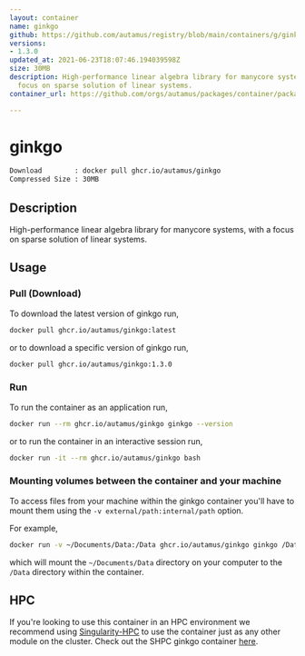 ```yaml
---
layout: container
name: ginkgo
github: https://github.com/autamus/registry/blob/main/containers/g/ginkgo/spack.yaml
versions:
- 1.3.0
updated_at: 2021-06-23T18:07:46.194039598Z
size: 30MB
description: High-performance linear algebra library for manycore systems, with a
  focus on sparse solution of linear systems.
container_url: https://github.com/orgs/autamus/packages/container/package/ginkgo

---
```

# ginkgo
```bash 
Download        : docker pull ghcr.io/autamus/ginkgo
Compressed Size : 30MB
```

## Description
High-performance linear algebra library for manycore systems, with a focus on sparse solution of linear systems.

## Usage
### Pull (Download)
To download the latest version of ginkgo run,

```bash
docker pull ghcr.io/autamus/ginkgo:latest
```

or to download a specific version of ginkgo run,

```bash
docker pull ghcr.io/autamus/ginkgo:1.3.0
```
### Run
To run the container as an application run,
```bash
docker run --rm ghcr.io/autamus/ginkgo ginkgo --version
```

or to run the container in an interactive session run,
```bash
docker run -it --rm ghcr.io/autamus/ginkgo bash
```

### Mounting volumes between the container and your machine
To access files from your machine within the ginkgo container you'll have to mount them using the `-v external/path:internal/path` option.

For example,
```bash
docker run -v ~/Documents/Data:/Data ghcr.io/autamus/ginkgo ginkgo /Data/myData.csv
```
which will mount the `~/Documents/Data` directory on your computer to the `/Data` directory within the container.

## HPC
If you're looking to use this container in an HPC environment we recommend using [Singularity-HPC](https://singularity-hpc.readthedocs.io) to use the container just as any other module on the cluster. Check out the SHPC ginkgo container [here](https://singularityhub.github.io/singularity-hpc/r/ghcr.io-autamus-ginkgo/).